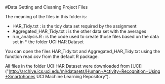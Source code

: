 #Data Getting and Cleaning Project Files

The meaning of the files in this folder is:

* HAR_Tidy.txt :            is the tidy data set required by the assignment
* Aggregated_HAR_Tidy.txt : is the other data set with the averages
* run_analysis.R :          is the code used to create those files based on the data set in * the folder UCI HAR Dataset

You can open the files HAR_Tidy.txt and Aggregated_HAR_Tidy.txt using the function read.csv from the default R package.

All files in the folder UCI HAR Dataset were downloaded from [UCI]("http://archive.ics.uci.edu/ml/datasets/Human+Activity+Recognition+Using+Smartphones UCI Machine Learning Repository").
